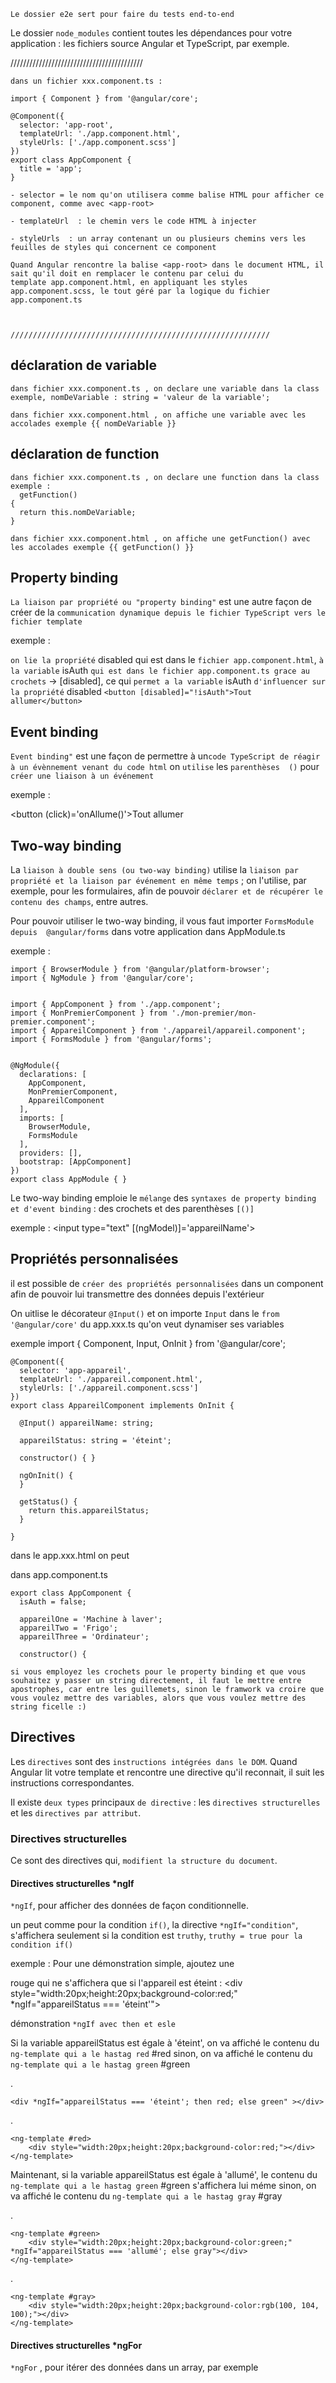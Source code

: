 
`Le dossier e2e sert pour faire du tests end-to-end`

Le dossier  `node_modules`  contient toutes les dépendances pour votre application : les fichiers source Angular et TypeScript, par exemple.


//////////////////////////////////////////

`dans un fichier xxx.component.ts :`

    import { Component } from '@angular/core';

    @Component({
      selector: 'app-root',
      templateUrl: './app.component.html',
      styleUrls: ['./app.component.scss']
    })
    export class AppComponent {
      title = 'app';
    }

    - selector = le nom qu'on utilisera comme balise HTML pour afficher ce component, comme avec <app-root>

    - templateUrl  : le chemin vers le code HTML à injecter 

    - styleUrls  : un array contenant un ou plusieurs chemins vers les feuilles de styles qui concernent ce component

    Quand Angular rencontre la balise <app-root> dans le document HTML, il sait qu'il doit en remplacer le contenu par celui du 
    template app.component.html, en appliquant les styles app.component.scss, le tout géré par la logique du fichier app.component.ts 



    //////////////////////////////////////////////////////////

## déclaration de variable

    dans fichier xxx.component.ts , on declare une variable dans la class exemple, nomDeVariable : string = 'valeur de la variable';

    dans fichier xxx.component.html , on affiche une variable avec les accolades exemple {{ nomDeVariable }}


## déclaration de function

    dans fichier xxx.component.ts , on declare une function dans la class exemple :
      getFunction()
    {
      return this.nomDeVariable;
    }

    dans fichier xxx.component.html , on affiche une getFunction() avec les accolades exemple {{ getFunction() }}


## Property binding

`La liaison par propriété ou "property binding"` est une autre façon de créer de la `communication dynamique depuis le fichier TypeScript vers le fichier template` 

exemple :

  `on lie la propriété` disabled qui est dans le `fichier app.component.html`, `à la variable` isAuth `qui est dans le fichier app.component.ts grace au crochets` -> [disabled], ce qui `permet a la variable` isAuth `d'influencer sur la propriété` disabled
  `<button [disabled]="!isAuth">Tout allumer</button>`


## Event binding

`Event binding"` est une façon de permettre à un` code TypeScript de réagir à un évènnement venant du code html ` 
on `utilise` les `parenthèses  ()`  pour `créer une liaison à un événement`

exemple : 

  <button (click)='onAllume()'>Tout allumer</button>


## Two-way binding

La `liaison à double sens (ou two-way binding)` utilise la `liaison par propriété et la liaison par événement en même temps` ; on l'utilise, par exemple, pour les formulaires, afin de pouvoir `déclarer et de récupérer le contenu des champs`, entre autres.

Pour pouvoir utiliser le two-way binding, il vous faut importer  `FormsModule  depuis  @angular/forms`  dans votre application dans AppModule.ts

exemple :

    import { BrowserModule } from '@angular/platform-browser';
    import { NgModule } from '@angular/core';


    import { AppComponent } from './app.component';
    import { MonPremierComponent } from './mon-premier/mon-premier.component';
    import { AppareilComponent } from './appareil/appareil.component';
    import { FormsModule } from '@angular/forms';


    @NgModule({
      declarations: [
        AppComponent,
        MonPremierComponent,
        AppareilComponent
      ],
      imports: [
        BrowserModule,
        FormsModule
      ],
      providers: [],
      bootstrap: [AppComponent]
    })
    export class AppModule { }



Le two-way binding emploie le `mélange` des `syntaxes de property binding et d'event binding` : des crochets et des parenthèses  `[()]`

exemple :
  <input type="text" [(ngModel)]='appareilName'>



## Propriétés personnalisées

il est possible de `créer des propriétés personnalisées` dans un component afin de pouvoir lui transmettre des données depuis l'extérieur

On uitlise le décorateur `@Input()` et on importe `Input` dans le `from '@angular/core'` du app.xxx.ts qu'on veut dynamiser ses variables

exemple
    import { Component, Input, OnInit } from '@angular/core';

    @Component({
      selector: 'app-appareil',
      templateUrl: './appareil.component.html',
      styleUrls: ['./appareil.component.scss']
    })
    export class AppareilComponent implements OnInit {

      @Input() appareilName: string;
      
      appareilStatus: string = 'éteint';

      constructor() { }

      ngOnInit() {
      }

      getStatus() {
        return this.appareilStatus;
      }

    }


dans le app.xxx.html on peut <app-appareil appareilName="appareilOne"></app-appareil>

dans app.component.ts 

    export class AppComponent {
      isAuth = false;
      
      appareilOne = 'Machine à laver';
      appareilTwo = 'Frigo';
      appareilThree = 'Ordinateur';

      constructor() {

`si vous employez les crochets pour le property binding et que vous souhaitez y passer un string directement, il faut le mettre entre apostrophes, car entre les guillemets, sinon le framwork va croire que vous voulez mettre des variables, alors que vous voulez mettre des string ficelle :) `


## Directives

Les `directives` sont des `instructions intégrées dans le DOM`.  Quand Angular lit votre template et rencontre une directive qu'il reconnait, il suit les instructions correspondantes.

Il existe `deux types` principaux `de directive` : les `directives structurelles` et les `directives par attribut`.


### Directives structurelles

Ce sont des directives qui, `modifient la structure du document`. 


#### Directives structurelles *ngIf 

`*ngIf`, pour afficher des données de façon conditionnelle.

un peut comme pour la condition `if()`, la directive `*ngIf="condition"`, s'affichera seulement si la condition est `truthy`, `truthy = true pour la condition if()`

exemple : 
  Pour une démonstration simple, ajoutez une  <div>  rouge qui ne s'affichera que si l'appareil est éteint :
    <div style="width:20px;height:20px;background-color:red;" *ngIf="appareilStatus === 'éteint'"></div>



  démonstration `*ngIf avec then et esle`

  Si la variable appareilStatus est égale à 'éteint', on va affiché le contenu du `ng-template qui a le hastag red` #red
  sinon, on va affiché le contenu du `ng-template qui a le hastag green` #green
  
  
  .
  
  
    <div *ngIf="appareilStatus === 'éteint'; then red; else green" ></div>
	
	
  .
  
  
    <ng-template #red>
        <div style="width:20px;height:20px;background-color:red;"></div>
    </ng-template>



  Maintenant, si la variable appareilStatus est égale à 'allumé', le contenu du `ng-template qui a le hastag green` #green s'affichera lui méme
  sinon, on va affiché le contenu du `ng-template qui a le hastag gray` #gray
  
  .
  
  
    <ng-template #green>
        <div style="width:20px;height:20px;background-color:green;" *ngIf="appareilStatus === 'allumé'; else gray"></div>
    </ng-template>
	
	
  .
  
  
    <ng-template #gray>
        <div style="width:20px;height:20px;background-color:rgb(100, 104, 100);"></div>
    </ng-template>



#### Directives structurelles *ngFor 

`*ngFor` , pour itérer des données dans un array, par exemple
